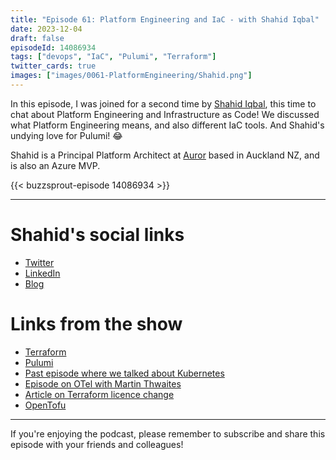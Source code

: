 ```yaml
---
title: "Episode 61: Platform Engineering and IaC - with Shahid Iqbal"
date: 2023-12-04
draft: false
episodeId: 14086934
tags: ["devops", "IaC", "Pulumi", "Terraform"]
twitter_cards: true
images: ["images/0061-PlatformEngineering/Shahid.png"]
---
```


In this episode, I was joined for a second time by [Shahid Iqbal](https://twitter.com/ShahidDev), this time to chat about Platform Engineering and Infrastructure as Code! We discussed what Platform Engineering means, and also different IaC tools. And Shahid's undying love for Pulumi! 😂

Shahid is a Principal Platform Architect at [Auror](https://www.auror.co/) based in Auckland NZ, and is also an Azure MVP.

{{< buzzsprout-episode 14086934 >}}

---

# Shahid's social links

* [Twitter](https://twitter.com/ShahidDev)
* [LinkedIn](https://www.linkedin.com/in/shahiddev/)
* [Blog](https://blog.headforcloud.com/)

# Links from the show

* [Terraform](https://www.terraform.io/)
* [Pulumi](https://www.pulumi.com/)
* [Past episode where we talked about Kubernetes](https://unhandledexceptionpodcast.com/posts/0005-shahid-iqbal/)
* [Episode on OTel with Martin Thwaites](https://unhandledexceptionpodcast.com/posts/0041-opentelemetry/)
* [Article on Terraform licence change](https://www.infoq.com/news/2023/08/hashicorp-adopts-bsl)
* [OpenTofu](https://opentofu.org/)

---

If you're enjoying the podcast, please remember to subscribe and share this episode with your friends and colleagues!
